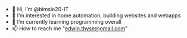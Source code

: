 - 👋 Hi, I’m @bimsie20-IT
- 👀 I’m interested in home automation, building websites and webapps
- 🌱 I’m currently learning programming overall
- 📫 How to reach me "edwin.thyse@gmail.com"

<!---
bimsie20-IT/bimsie20-IT is a ✨ special ✨ repository because its `README.md` (this file) appears on your GitHub profile.
You can click the Preview link to take a look at your changes.
--->
